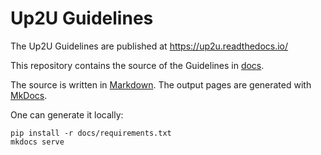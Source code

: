 # Up2U Guidelines

The Up2U Guidelines are published at
https://up2u.readthedocs.io/

This repository contains the source of the Guidelines
in [docs](docs).

The source is written in [Markdown](https://daringfireball.net/projects/markdown/).
The output pages are generated with [MkDocs](https://www.mkdocs.org/).

One can generate it locally:

```
pip install -r docs/requirements.txt
mkdocs serve
```
